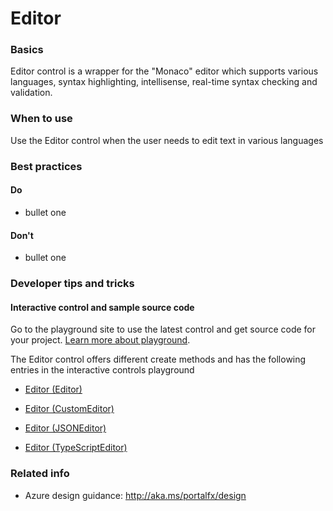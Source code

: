 ﻿# Editor

 
<a name="basics"></a>
### Basics
Editor control is a wrapper for the "Monaco" editor which supports various languages, syntax highlighting, intellisense, real-time syntax checking and validation.


<!-- TODO get an IMAGE to embed here -->

<!-- TODO get an SAMPLE CODE to embed here -->

 
<a name="when-to-use"></a>
### When to use
Use the Editor control when the user needs to edit text in various languages


 
<a name="best-practices"></a>
### Best practices


<a name="best-practices-do"></a>
#### Do

* bullet one


<a name="best-practices-don-t"></a>
#### Don&#39;t

* bullet one



 
<a name="developer-tips-and-tricks"></a>
### Developer tips and tricks



<a name="developer-tips-and-tricks-interactive-control-and-sample-source-code"></a>
#### Interactive control and sample source code
Go to the playground site to use the latest control and get source code for your project.  [Learn more about playground](./top-extensions-controls-playground.md).

The Editor control offers different create methods and has the following entries in the interactive controls playground

*  <a href="https://ms.portal.azure.com/?Microsoft_Azure_Playground=true#blade/Microsoft_Azure_Playground/ControlsIndexBlade/Editor_createEditor_Playground" target="_blank">Editor (Editor)</a>

*  <a href="https://ms.portal.azure.com/?Microsoft_Azure_Playground=true#blade/Microsoft_Azure_Playground/ControlsIndexBlade/Editor_createCustomEditor_Playground" target="_blank">Editor (CustomEditor)</a>

*  <a href="https://ms.portal.azure.com/?Microsoft_Azure_Playground=true#blade/Microsoft_Azure_Playground/ControlsIndexBlade/Editor_createJSONEditor_Playground" target="_blank">Editor (JSONEditor)</a>

*  <a href="https://ms.portal.azure.com/?Microsoft_Azure_Playground=true#blade/Microsoft_Azure_Playground/ControlsIndexBlade/Editor_createTypeScriptEditor_Playground" target="_blank">Editor (TypeScriptEditor)</a>

 

 
<a name="related-info"></a>
### Related info

* Azure design guidance:  http://aka.ms/portalfx/design


